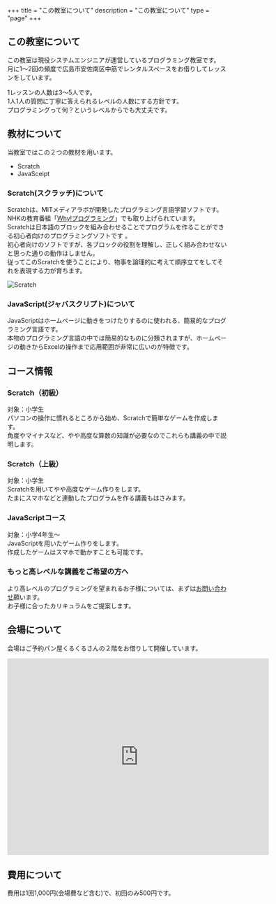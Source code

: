 +++
title = "この教室について"
description = "この教室について"
type = "page"
+++

## この教室について

この教室は現役システムエンジニアが運営しているプログラミング教室です。  
月に1〜2回の頻度で広島市安佐南区中筋でレンタルスペースをお借りしてレッスンをしています。  

1レッスンの人数は3〜5人です。  
1人1人の質問に丁寧に答えられるレベルの人数にする方針です。  
プログラミングって何？というレベルからでも大丈夫です。  

## 教材について

当教室ではこの２つの教材を用います。  

* Scratch  
* JavaSceipt  
 
### Scratch(スクラッチ)について

Scratchは、MITメディアラボが開発したプログラミング言語学習ソフトです。  
NHKの教育番組「[Why!プログラミング](http://www.nhk.or.jp/sougou/programming/)」でも取り上げられています。  
Scratchは日本語のブロックを組み合わせることでプログラムを作ることができる初心者向けのプログラミングソフトです 。  
初心者向けのソフトですが、各ブロックの役割を理解し、正しく組み合わせないと思った通りの動作はしません。  
従ってこのScratchを使うことにより、物事を論理的に考えて順序立てをしてそれを表現する力が育ちます。  

 ![Scratch](/img/about/scratch.png)  

### JavaScript(ジャバスクリプト)について

JavaScriptはホームページに動きをつけたりするのに使われる、簡易的なプログラミング言語です。  
本物のプログラミング言語の中では簡易的なものに分類されますが、ホームページの動きからExcelの操作まで応用範囲が非常に広いのが特徴です。

## コース情報

### Scratch（初級）

対象：小学生  
パソコンの操作に慣れるところから始め、Scratchで簡単なゲームを作成します。  
角度やマイナスなど、やや高度な算数の知識が必要なのでこれらも講義の中で説明します。  

### Scratch（上級）

対象：小学生  
Scratchを用いてやや高度なゲーム作りをします。  
たまにスマホなどと連動したプログラムを作る講義もはさみます。  

### JavaScriptコース

対象：小学4年生〜  
JavaScriptを用いたゲーム作りをします。  
作成したゲームはスマホで動かすことも可能です。  


### もっと高レベルな講義をご希望の方へ

より高レベルのプログラミングを望まれるお子様については、まずは[お問い合わせ](/#contact)願います。  
お子様に合ったカリキュラムをご提案します。    

## 会場について

会場はご予約パン屋くるくるさんの２階をお借りして開催しています。  
<iframe src="https://www.google.com/maps/embed?pb=!1m18!1m12!1m3!1d3289.9238093244285!2d132.47962661483973!3d34.45408190389486!2m3!1f0!2f0!3f0!3m2!1i1024!2i768!4f13.1!3m3!1m2!1s0x355a9eaff07fda6f%3A0xf0883e0e86eebbd5!2z44GP44KL44GP44KL!5e0!3m2!1sja!2sjp!4v1549974555566" width="600" height="450" frameborder="0" style="border:0" allowfullscreen></iframe>

## 費用について

費用は1回1,000円(会場費など含む)で、初回のみ500円です。    